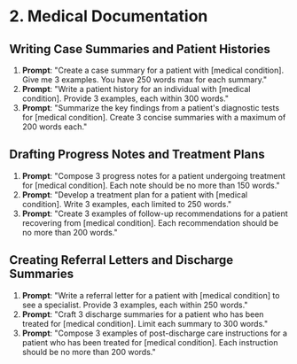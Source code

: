 # 2. Medical Documentation

## Writing Case Summaries and Patient Histories
1. **Prompt**: "Create a case summary for a patient with [medical condition]. Give me 3 examples. You have 250 words max for each summary."
2. **Prompt**: "Write a patient history for an individual with [medical condition]. Provide 3 examples, each within 300 words."
3. **Prompt**: "Summarize the key findings from a patient's diagnostic tests for [medical condition]. Create 3 concise summaries with a maximum of 200 words each."

## Drafting Progress Notes and Treatment Plans
1. **Prompt**: "Compose 3 progress notes for a patient undergoing treatment for [medical condition]. Each note should be no more than 150 words."
2. **Prompt**: "Develop a treatment plan for a patient with [medical condition]. Write 3 examples, each limited to 250 words."
3. **Prompt**: "Create 3 examples of follow-up recommendations for a patient recovering from [medical condition]. Each recommendation should be no more than 200 words."

## Creating Referral Letters and Discharge Summaries
1. **Prompt**: "Write a referral letter for a patient with [medical condition] to see a specialist. Provide 3 examples, each within 250 words."
2. **Prompt**: "Craft 3 discharge summaries for a patient who has been treated for [medical condition]. Limit each summary to 300 words."
3. **Prompt**: "Compose 3 examples of post-discharge care instructions for a patient who has been treated for [medical condition]. Each instruction should be no more than 200 words."